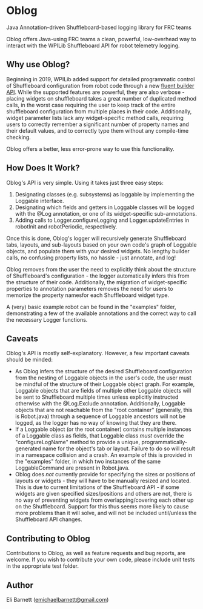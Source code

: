 # Oblog
Java Annotation-driven Shuffleboard-based logging library for FRC teams

Oblog offers Java-using FRC teams a clean, powerful, low-overhead way to interact with the WPILib Shuffleboard API for robot telemetry logging.


Why use Oblog?
------------------

Beginning in 2019, WPILib added support for detailed programmatic control of Shuffleboard configuration from robot code through a new
[fluent builder API](https://github.com/wpilibsuite/allwpilib/blob/master/wpilibj/src/main/java/edu/wpi/first/wpilibj/shuffleboard/Shuffleboard.java).  While the supported features are powerful, they are also verbose - placing widgets on shuffleboard
takes a great number of duplicated method calls, in the worst case requiring the user to keep track of the entire shuffleboard configuration from
multiple places in their code.  Additionally, widget parameter lists lack any widget-specific method calls, requiring users to correctly remember a
significant number of property names and their default values, and to correctly type them without any compile-time checking.

Oblog offers a better, less error-prone way to use this functionality.


How Does It Work?
------------------

Oblog's API is very simple.  Using it takes just three easy steps:

1. Designating classes (e.g. subsystems) as loggable by implementing the Loggable interface.
2. Designating which fields and getters in Loggable classes will be logged with the @Log annotation, or one of its widget-specific sub-annotations.
3. Adding calls to Logger.configureLogging and Logger.updateEntries in robotInit and robotPeriodic, respectively.

Once this is done, Oblog's logger will recursively generate Shuffleboard tabs, layouts, and sub-layouts based on your own code's graph
of Loggable objects, and populate them with your desired widgets.  No lengthy builder calls, no confusing property lists, no hassle - 
just annotate, and log!

Oblog removes from the user the need to explicitly think about the structure of Shuffleboard's configuration - the 
logger automatically infers this from the structure of their code.  Additionally, the migration of widget-specific properties to annotation parameters 
removes the need for users to memorize the property namesfor each Shuffleboard widget type.

A (very) basic example robot can be found in the "examples" folder, demonstrating a few of the available annotations and the correct way
to call the necessary Logger functions.


Caveats
------------------

Oblog's API is mostly self-explanatory.  However, a few important caveats should be minded:

* As Oblog infers the structure of the desired Shuffleboard configuration from the nesting of Loggable objects in the user's code, the user
  must be mindful of the structure of their Loggable object graph.  For example, Loggable objects that are fields of multiple other Loggable objects will
  be sent to Shuffleboard multiple times unless explicitly instructed otherwise with the @Log.Exclude annotation.  Additionally, Loggable objects
  that are not reachable from the "root container" (generally, this is Robot.java) through a sequence of Loggable ancestors will not be logged, as
  the logger has no way of knowing that they are there.
* If a Loggable object (or the root container) contains multiple instances of a Loggable class as fields, that Loggable class *must* override the
  "configureLogName" method to provide a unique, programmatically-generated name for the object's tab or layout.  Failure to do so will result
  in a namespace collision and a crash.  An example of this is provided in the "examples" folder, in which two instances of the same LoggableCommand
  are present in Robot.java.
* Oblog does *not* currently provide for specifying the sizes or positions of layouts or widgets - they will have to be 
  manually resized and located.  This is due to current limitations of the Shuffleboard API - if some widgets are given specified sizes/positions
  and others are not, there is no way of preventing widgets from overlapping/covering each other up on the Shuffleboard.  Support for this 
  thus seems more likely to cause more problems than it will solve, and will not be included until/unless the Shuffleboard API changes.
  

Contributing to Oblog
------------------

Contributions to Oblog, as well as feature requests and bug reports, are welcome.  If you wish to contribute your own code, please include unit tests
in the appropriate test folder.


Author
------------------

Eli Barnett (emichaelbarnett@gmail.com)
